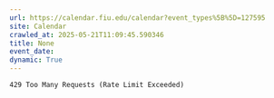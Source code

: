 ```yaml
---
url: https://calendar.fiu.edu/calendar?event_types%5B%5D=127595
site: Calendar
crawled_at: 2025-05-21T11:09:45.590346
title: None
event_date: 
dynamic: True
---
```


```
429 Too Many Requests (Rate Limit Exceeded)

```

